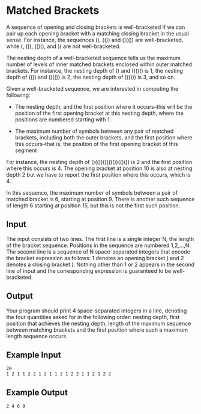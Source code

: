 # Matched Brackets

A sequence of opening and closing brackets is well-bracketed if we can pair up each opening bracket with a matching closing bracket in the usual sense. For instance, the sequences (), (()) and ()(()) are well-bracketed, while (, ()), (()(), and )( are not well-bracketed.

The nesting depth of a well-bracketed sequence tells us the maximum number of levels of inner matched brackets enclosed within outer matched brackets. For instance, the nesting depth of () and ()()() is 1, the nesting depth of (()) and ()(()) is 2, the nesting depth of ((())) is 3, and so on.

Given a well-bracketed sequence, we are interested in computing the following:

- The nesting depth, and the first position where it occurs–this will be the position of the first opening bracket at this nesting depth, where the positions are numbered starting with 1.

- The maximum number of symbols between any pair of matched brackets, including both the outer brackets, and the first position where this occurs–that is, the position of the first opening bracket of this segment

For instance, the nesting depth of ()(())()(()())(()()) is 2 and the first position where this occurs is 4. The opening bracket at position 10 is also at nesting depth 2 but we have to report the first position where this occurs, which is 4.

In this sequence, the maximum number of symbols between a pair of matched bracket is 6, starting at position 9. There is another such sequence of length 6 starting at position 15, but this is not the first such position.

## Input

The input consists of two lines. The first line is a single integer N, the length of the bracket sequence. Positions in the sequence are numbered 1,2,…,N. The second line is a sequence of N space-separated integers that encode the bracket expression as follows: 1 denotes an opening bracket ( and 2 denotes a closing bracket ). Nothing other than 1 or 2 appears in the second line of input and the corresponding expression is guaranteed to be well-bracketed.

## Output

Your program should print 4 space-separated integers in a line, denoting the four quantities asked for in the following order: nesting depth, first position that achieves the nesting depth, length of the maximum sequence between matching brackets and the first position where such a maximum length sequence occurs.

## Example Input

```
20
1 2 1 1 2 2 1 2 1 1 2 1 2 2 1 1 2 1 2 2
```

## Example Output

```
2 4 6 9
```
